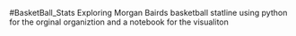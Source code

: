 #BasketBall_Stats
Exploring Morgan Bairds basketball statline using python for the orginal organiztion 
and a notebook for the visualiton